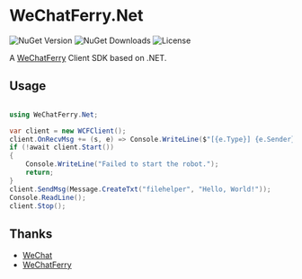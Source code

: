 # WeChatFerry.Net

![NuGet Version](https://img.shields.io/nuget/vpre/WeChatFerry.Net)
![NuGet Downloads](https://img.shields.io/nuget/dt/WeChatFerry.Net)
![License](https://img.shields.io/github/license/SilkageNet/WeChatFerry.Net)

A [WeChatFerry](https://github.com/lich0821/WeChatFerry) Client SDK based on .NET.

## Usage

```csharp

using WeChatFerry.Net;

var client = new WCFClient();
client.OnRecvMsg += (s, e) => Console.WriteLine($"[{e.Type}] {e.Sender}:{e.Content}");
if (!await client.Start())
{
    Console.WriteLine("Failed to start the robot.");
    return;
}
client.SendMsg(Message.CreateTxt("filehelper", "Hello, World!"));
Console.ReadLine();
client.Stop();


```

## Thanks

- [WeChat](https://www.wechat.com/)
- [WeChatFerry](https://github.com/lich0821/WeChatFerry)
